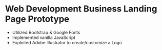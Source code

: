 # Web Development Business Landing Page Prototype 
- Utilized Bootstrap & Google Fonts
- Implemented vanilla JavaScript
- Exploited Adobe Illustrator to create/customize a Logo

